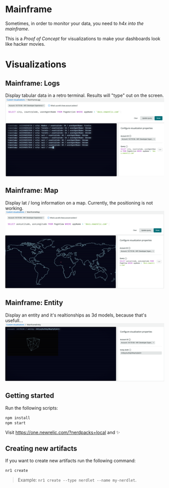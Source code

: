 # Mainframe

Sometimes, in order to monitor your data, you need to _h4x into the mainframe_.

This is a _Proof of Concept_ for visualizations to make your dashboards look like hacker movies.

# Visualizations

## Mainframe: Logs
Display tabular data in a retro terminal. Results will "type" out on the screen.
![logs](./screenshots/logs.png)

## Mainframe: Map
Display lat / long information on a map. Currently, the positioning is not working.
![map](./screenshots/map.png)

## Mainframe: Entity
Display an entity and it's realtionships as 3d models, because that's usefull...
![entity](./screenshots/entity.png)

## Getting started

Run the following scripts:

```
npm install
npm start
```

Visit https://one.newrelic.com/?nerdpacks=local and :sparkles:

## Creating new artifacts

If you want to create new artifacts run the following command:

```
nr1 create
```

> Example: `nr1 create --type nerdlet --name my-nerdlet`.
